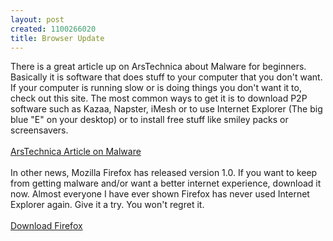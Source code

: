 ```yaml
--- 
layout: post
created: 1100266020
title: Browser Update
---
```

There is a great article up on ArsTechnica about Malware for beginners.  Basically it is software that does stuff to your computer that you don't want.  If your computer is running slow or is doing things you don't want it to, check out this site.  The most common ways to get it is to download P2P software such as Kazaa, Napster, iMesh or to use Internet Explorer (The big blue "E" on your desktop) or to install free stuff like smiley packs or screensavers.
<br />
<br /><a href="http://arstechnica.com/articles/paedia/malware.ars">ArsTechnica Article on Malware</a>
<br />
<br />In other news, Mozilla Firefox has released version 1.0.  If you want to keep from getting malware and/or want a better internet experience, download it now.  Almost everyone I have ever shown Firefox has never used Internet Explorer again.  Give it a try.  You won't regret it.
<br />
<br /><a href="http://www.mozilla.org">Download Firefox</a>
